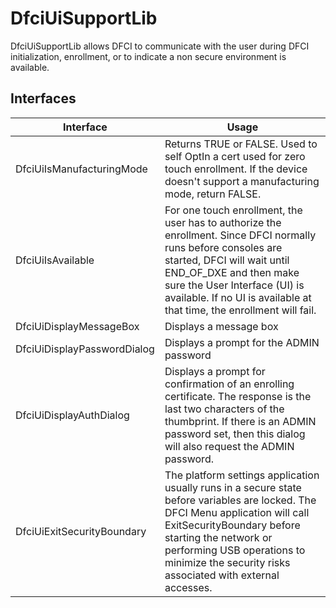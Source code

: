 # DfciUiSupportLib

DfciUiSupportLib allows DFCI to communicate with the user during DFCI initialization, enrollment, or to indicate a non secure environment is available.

## Interfaces

| Interface | Usage |
| --- | --- |
| DfciUiIsManufacturingMode | Returns TRUE or FALSE.  Used to self OptIn a cert used for zero touch enrollment. If the device doesn't support a manufacturing mode, return FALSE. |
| DfciUiIsAvailable | For one touch enrollment, the user has to authorize the enrollment.  Since DFCI normally runs before consoles are started, DFCI will wait until END_OF_DXE and then make sure the User Interface (UI) is available.  If no UI is available at that time, the enrollment will fail. |
| DfciUiDisplayMessageBox | Displays a message box |
| DfciUiDisplayPasswordDialog | Displays a prompt for the ADMIN password |
| DfciUiDisplayAuthDialog | Displays a prompt for confirmation of an enrolling certificate.  The response is the last two characters of the thumbprint. If there is an ADMIN password set, then this dialog will also request the ADMIN password. |
| DfciUiExitSecurityBoundary | The platform settings application usually runs in a secure state before variables are locked.  The DFCI Menu application will call ExitSecurityBoundary before starting the network or performing USB operations to minimize the security risks associated with external accesses. |
